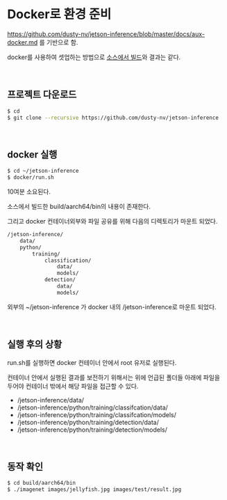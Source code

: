 
# Docker로 환경 준비

https://github.com/dusty-nv/jetson-inference/blob/master/docs/aux-docker.md 를 기반으로 함.

docker를 사용하여 셋업하는 방법으로 [소스에서 빌드](setup_from_source.md)와 결과는 같다. 


<br>

## 프로젝트 다운로드

```bash
$ cd
$ git clone --recursive https://github.com/dusty-nv/jetson-inference

```

<br>

## docker 실행

```bash
$ cd ~/jetson-inference
$ docker/run.sh
```
10여분 소요된다.

소스에서 빌드한 build/aarch64/bin의 내용이 존재한다.

그리고 docker 컨테이너외부와 파일 공유를 위해 다음의 디렉토리가 마운트 되었다.
```bash
/jetson-inference/
	data/
	python/
		training/
			classification/
				data/
				models/
			detection/
				data/
				models/
```
외부의 ~/jetson-inference 가 docker 내의 /jetson-inference로 마운트 되었다.


<br>

## 실행 후의 상황

run.sh를 실행하면 docker 컨테이너 안에서 root 유저로 실행된다.

컨테이너 안에서 실행된 결과를 보전하기 위해서는 위에 언급된 폴더들 아래에 파일을 두어야 컨테이너 밖에서 해당 파일을 접근할 수 있다.
- /jetson-inference/data/
- /jetson-inference/python/training/classifcation/data/
- /jetson-inference/python/training/classifcation/models/
- /jetson-inference/python/training/detection/data/
- /jetson-inference/python/training/detection/models/

<br>

## 동작 확인

```bash
$ cd build/aarch64/bin
$ ./imagenet images/jellyfish.jpg images/test/result.jpg
```

<br>
